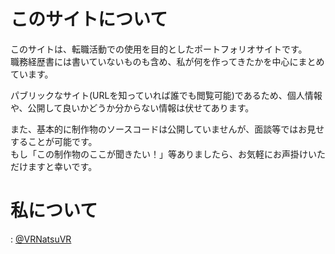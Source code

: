 # このサイトについて
このサイトは、転職活動での使用を目的としたポートフォリオサイトです。  
職務経歴書には書いていないものも含め、私が何を作ってきたかを中心にまとめています。

パブリックなサイト(URLを知っていれば誰でも閲覧可能)であるため、個人情報や、公開して良いかどうか分からない情報は伏せてあります。

また、基本的に制作物のソースコードは公開していませんが、面談等ではお見せすることが可能です。  
もし「この制作物のここが聞きたい！」等ありましたら、お気軽にお声掛けいただけますと幸いです。

# 私について
<i class="bi bi-twitter-x"></i>: <a href="https://x.com/vrnatsuvr">@VRNatsuVR</a>
